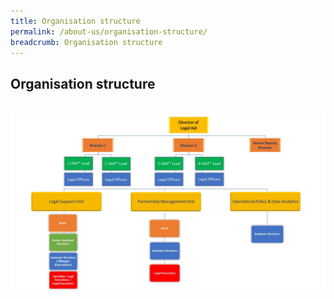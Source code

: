 ```yaml
---
title: Organisation structure
permalink: /about-us/organisation-structure/
breadcrumb: Organisation structure
---
```

## Organisation structure
<div class="image">
    <br><img src="/images/lab_organisation_structure_2023.jpg" title="Organisation Structure" alt="Organisation Structure">
</div>